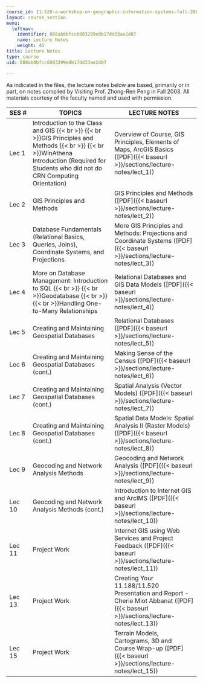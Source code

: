 ```yaml
---
course_id: 11-520-a-workshop-on-geographic-information-systems-fall-2005
layout: course_section
menu:
  leftnav:
    identifier: 088ab0bfcc6003299e0b17dd33ae2d07
    name: Lecture Notes
    weight: 40
title: Lecture Notes
type: course
uid: 088ab0bfcc6003299e0b17dd33ae2d07

---
```


As indicated in the files, the lecture notes below are based, primarily or in part, on notes compiled by Visiting Prof. Zhong-Ren Peng in Fall 2003. All materials courtesy of the faculty named and used with permission.

| SES # | TOPICS | LECTURE NOTES |
| --- | --- | --- |
| Lec 1 | Introduction to the Class and GIS  {{< br >}}  {{< br >}}GIS Principles and Methods  {{< br >}}  {{< br >}}WinAthena Introduction (Required for Students who did not do CRN Computing Orientation) | Overview of Course, GIS Principles, Elements of Maps, ArcGIS Basics ([PDF]({{< baseurl >}}/sections/lecture-notes/lect_1)) |
| Lec 2 | GIS Principles and Methods | GIS Principles and Methods ([PDF]({{< baseurl >}}/sections/lecture-notes/lect_2)) |
| Lec 3 | Database Fundamentals (Relational Basics, Queries, Joins), Coordinate Systems, and Projections | More GIS Principles and Methods: Projections and Coordinate Systems ([PDF]({{< baseurl >}}/sections/lecture-notes/lect_3)) |
| Lec 4 | More on Database Management: Introduction to SQL  {{< br >}}  {{< br >}}Geodatabase  {{< br >}}  {{< br >}}Handling One-to-Many Relationships | Relational Databases and GIS Data Models ([PDF]({{< baseurl >}}/sections/lecture-notes/lect_4)) |
| Lec 5 | Creating and Maintaining Geospatial Databases | Relational Databases ([PDF]({{< baseurl >}}/sections/lecture-notes/lect_5)) |
| Lec 6 | Creating and Maintaining Geospatial Databases (cont.) | Making Sense of the Census ([PDF]({{< baseurl >}}/sections/lecture-notes/lect_6)) |
| Lec 7 | Creating and Maintaining Geospatial Databases (cont.) | Spatial Analysis (Vector Models) ([PDF]({{< baseurl >}}/sections/lecture-notes/lect_7)) |
| Lec 8 | Creating and Maintaining Geospatial Databases (cont.) | Spatial Data Models: Spatial Analysis II (Raster Models) ([PDF]({{< baseurl >}}/sections/lecture-notes/lect_8)) |
| Lec 9 | Geocoding and Network Analysis Methods | Geocoding and Network Analysis ([PDF]({{< baseurl >}}/sections/lecture-notes/lect_9)) |
| Lec 10 | Geocoding and Network Analysis Methods (cont.) | Introduction to Internet GIS and ArcIMS ([PDF]({{< baseurl >}}/sections/lecture-notes/lect_10)) |
| Lec 11 | Project Work | Internet GIS using Web Services and Project Feedback ([PDF]({{< baseurl >}}/sections/lecture-notes/lect_11)) |
| Lec 13 | Project Work | Creating Your 11.188/11.520 Presentation and Report - Cherie Miot Abbanat ([PDF]({{< baseurl >}}/sections/lecture-notes/lect_13)) |
| Lec 15 | Project Work | Terrain Models, Cartograms, 3D and Course Wrap-up ([PDF]({{< baseurl >}}/sections/lecture-notes/lect_15))